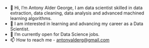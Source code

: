 - 👋 Hi, I’m Antony Alder George, I am data scientist skilled in data extraction, data cleaning, data analysis and advanced machined learning algorithms.
- 👀 I am interested in learning and advancing my career as a Data Scientist.
- 🌱 I’m currently open for Data Science jobs. 
- 📫 How to reach me - antonyalderg@gmail.com

<!---
Antony731/Antony731 is a ✨ special ✨ repository because its `README.md` (this file) appears on your GitHub profile.
You can click the Preview link to take a look at your changes.
--->
